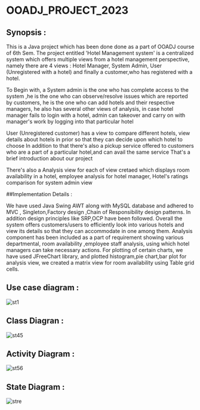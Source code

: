 # OOADJ_PROJECT_2023

## Synopsis :

This is a Java project which has been done done as a part of OOADJ course of 6th Sem. The project entitled 'Hotel Management system' is a centralized system which offers multiple views from a hotel management perspective, namely there are 4 views : Hotel Manager, System Admin, User (Unregistered with a hotel) and finally a customer,who has registered with a hotel.

To Begin with, a System admin is the one who has complete access to the system ,he is the one who can observe/resolve issues which are reported by customers, he is the one who can add hotels and their respective managers, he also has several other views of analysis, in case hotel manager fails to login with a hotel, admin can takeover and carry on with manager's work by logging into that particular hotel

User (Unregistered customer) has a view to compare different hotels, view details about hotels in prior so that they can decide upon which hotel to choose
In addition to that there's also a pickup service offered to customers who are a part of a particular hotel,and can avail the same service
That's a brief introduction about our project

There's also a Analysis view for each of view cretaed which displays room availability in a hotel, employee analysis for hotel manager, Hotel's ratings comparison for system admin view

##Implementation Details :

We have used Java Swing AWT along with MySQL database and adhered to MVC , Singleton,Factory design ,Chain of Responsibility design patterns. In addition design principles like SRP,OCP have been followed. Overall the system offers customers/users to efficiently look into various hotels and view its details so that they can accommodate in one among them. Analysis component has been included as a part of requirement showing various departmental, room availability ,employee staff analysis, using which hotel managers can take necessary actions.
For plotting of certain charts, we have used JFreeChart library, and plotted histogram,pie chart,bar plot for analysis view, we created a matrix view for room availability using Table grid cells.

## Use case diagram : 
![st1](https://user-images.githubusercontent.com/74816547/235312532-2cd91154-a5ee-4798-9d9d-cc947313d61c.png)

## Class Diagran : 
![st45](https://user-images.githubusercontent.com/74816547/235312606-388178b9-c811-4b8f-be3d-5f940b04131d.png)

## Activity Diagram  :
![st56](https://user-images.githubusercontent.com/74816547/235312675-ccf9d8a1-adff-46c5-9fd9-992ab6ad7034.png)


## State Diagram : 
![stre](https://user-images.githubusercontent.com/74816547/235312786-76b9d1fc-ade1-423b-8ba9-93f6e7a7b90b.png)


